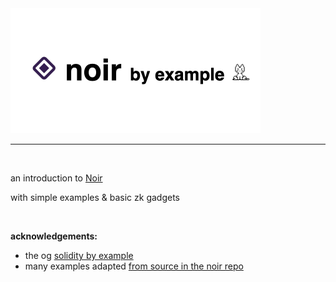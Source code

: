 <img src="./static/img/card.png"  width="400" height="200">

---

<br>

an introduction to [Noir](https://noir-lang.org)

with simple examples & basic zk gadgets

<br>

**acknowledgements:**

* the og [solidity by example](https://solidity-by-example.org/)
* many examples adapted [from source in the noir repo](https://github.com/noir-lang/noir/tree/master/crates/nargo_cli/tests/test_data)
